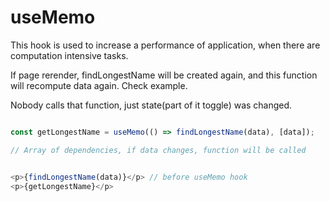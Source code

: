 

# useMemo

This hook is used to increase a performance of application,
when there are computation intensive tasks.

If page rerender, findLongestName will be created again, and this
function will recompute data again. Check example. 

Nobody calls that function, just state(part of it toggle) was changed.


```javascript

const getLongestName = useMemo(() => findLongestName(data), [data]);

// Array of dependencies, if data changes, function will be called


<p>{findLongestName(data)}</p> // before useMemo hook
<p>{getLongestName}</p>

```
